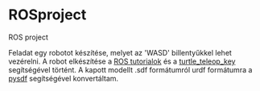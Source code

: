 # ROSproject
ROS project

Feladat egy robotot készítése, melyet az 'WASD' billentyűkkel lehet vezérelni.
A robot elkészítése a <a href="http://wiki.ros.org/ROS/Tutorials" target="_blank">ROS tutorialok</a> és a <a href="https://github.com/ros/ros_tutorials/blob/kinetic-devel/turtlesim/tutorials/teleop_turtle_key.cpp" target="_blank">turtle_teleop_key</a> segítségével történt.
A kapott modellt .sdf formátumról urdf formátumra a <a href="https://github.com/andreasBihlmaier/pysdf" target="_blank">pysdf</a> segítségével konvertáltam. 
